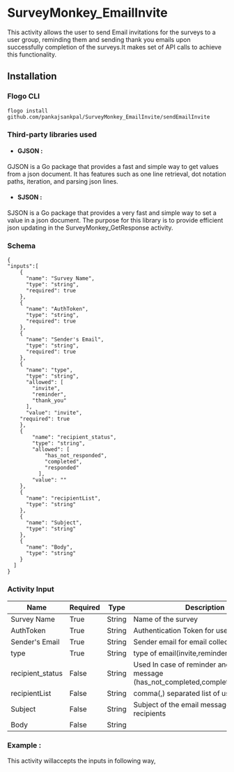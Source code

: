 # SurveyMonkey_EmailInvite

This activity allows the user to send Email invitations for the surveys to a user group, reminding them and sending thank you emails upon successfully completion of the surveys.It makes set of API calls to achieve this functionality.

## Installation

### Flogo CLI

```
flogo install github.com/pankajsankpal/SurveyMonkey_EmailInvite/sendEmailInvite
```

### Third-party libraries used
- #### GJSON :
GJSON is a Go package that provides a fast and simple way to get values from a json document. It has features such as one line retrieval, dot notation paths, iteration, and parsing json lines.
- #### SJSON :
SJSON is a Go package that provides a very fast and simple way to set a value in a json document. The purpose for this library is to provide efficient json updating in the SurveyMonkey_GetResponse activity.

### Schema

```
{
"inputs":[
    {
      "name": "Survey Name",
      "type": "string",
	  "required": true
    },
	{
      "name": "AuthToken",
      "type": "string",
	  "required": true
    },
	{
      "name": "Sender's Email",
      "type": "string",
	  "required": true
    },
	{
      "name": "type",
      "type": "string",
	  "allowed": [
        "invite",
        "reminder",
        "thank_you"
      ],
	  "value": "invite",
    "required": true
    },
    {
        "name": "recipient_status",
        "type": "string",
        "allowed": [
            "has_not_responded",
            "completed",
            "responded"
          ],
        "value": ""
    },
    {
      "name": "recipientList",
      "type": "string"
    },
    {
      "name": "Subject",
      "type": "string"
    },
    {
      "name": "Body",
      "type": "string"
    }
  ]
}
```

### Activity Input


| Name | Required | Type | Description |
| ---- | -------- | ---- |------------ |
| Survey Name | True | String | Name of the survey |
| AuthToken | True | String | Authentication Token for user |
| Sender's Email  | True | String | Sender email for email collectors|
| type  | True | String | type of email(invite,reminder,thank_you) |
| recipient_status  | False | String | Used In case of reminder and thank_you message (has_not_completed,completed,responded) |
| recipientList  | False | String | comma(,) separated list of user |
| Subject  | False | String | Subject of the email message to be sent to recipients |
| Body  | False | String |  |



### Example :
This activity willaccepts the inputs in following way,

```
